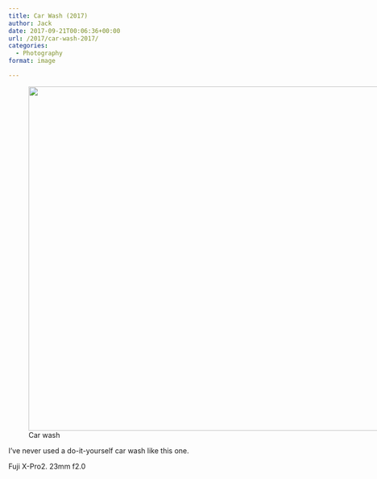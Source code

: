 ```yaml
---
title: Car Wash (2017)
author: Jack
date: 2017-09-21T00:06:36+00:00
url: /2017/car-wash-2017/
categories:
  - Photography
format: image

---
```

<figure id="attachment_39" style="width: 1024px" class="wp-caption alignnone"><img class="size-full wp-image-39" src="/img/2017/09/DSCF1217.jpg" alt="" width="1024" height="683" /><figcaption class="wp-caption-text">Car wash</figcaption></figure>

I&#8217;ve never used a do-it-yourself car wash like this one.

Fuji X-Pro2. 23mm f2.0